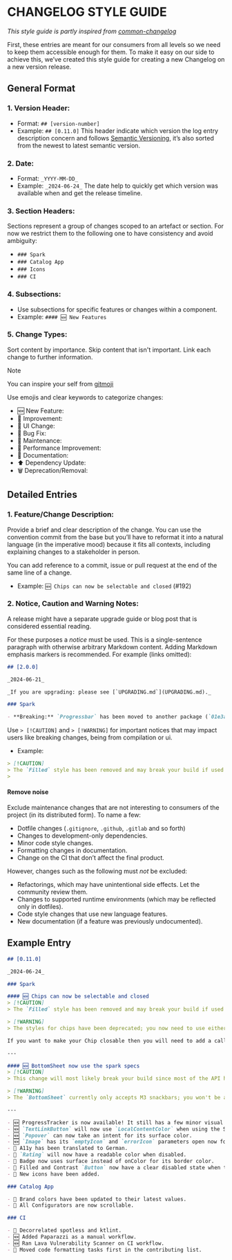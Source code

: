 # CHANGELOG STYLE GUIDE

*This style guide is partly inspired from [common-changelog](https://github.com/vweevers/common-changelog)*

First, these entries are meant for our consumers from all levels so we need to keep them accessible enough for them. To make it easy on our side to achieve this, we’ve created this style guide for creating a new Changelog on a new version release.
## General Format

### 1. Version Header:
- Format: `## [version-number]`
- Example: `## [0.11.0]`
  This header indicate which version the log entry description concern and follows [Semantic Versioning](https://semver.org/), it’s also sorted from the newest to latest semantic version.
### 2. Date:
- Format: `_YYYY-MM-DD_`
- Example: `_2024-06-24_`
  The date help to quickly get which version was available when and get the release timeline.
### 3. Section Headers:
Sections represent a group of changes scoped to an artefact or section.
For now we restrict them to the following one to have consistency and avoid ambiguity:
-  `### Spark`
-  `### Catalog App`
-  `### Icons`
-  `### CI`
### 4. Subsections:
- Use subsections for specific features or changes within a component.
- Example: `#### 🆕 New Features`

### 5. Change Types:
Sort content by importance.
Skip content that isn't important.
Link each change to further information.

> [!NOTE]
> You can inspire your self from [gitmoji ](https://gitmoji.dev/)

Use emojis and clear keywords to categorize changes:
- 🆕 New Feature:
- 🎨 Improvement:
- 💄 UI Change:
- 🐛 Bug Fix:
- 🔧 Maintenance:
- 🚀 Performance Improvement:
- 📝 Documentation:
- ⬆️ Dependency Update:
- 🗑️ Deprecation/Removal:

## Detailed Entries

### 1. Feature/Change Description:
Provide a brief and clear description of the change.
You can use the convention commit from the base but you’ll have to reformat it into a natural language (in the imperative mood) because it fits all contexts, including explaining changes to a stakeholder in person.

You can add reference to a commit, issue or pull request at the end of the same line of a change.
- Example: `🆕 Chips can now be selectable and closed` (#192)
### 2.  Notice, Caution and Warning Notes:
A release might have a separate upgrade guide or blog post that is considered essential reading.

For these purposes a _notice_ must be used. This is a single-sentence paragraph with otherwise arbitrary Markdown content. Adding Markdown emphasis markers is recommended. For example (links omitted):
```markdown
## [2.0.0]

_2024-06-21_

_If you are upgrading: please see [`UPGRADING.md`](UPGRADING.md)._

### Spark

- **Breaking:** `Progressbar` has been moved to another package (`01e3a64`)
```

Use `> [!CAUTION]` and `> [!WARNING]` for important notices that may impact users like breaking changes, being from compilation or ui.
- Example:
```markdown
> [!CAUTION] 
> The `Filled` style has been removed and may break your build if used.
> 
```

#### Remove noise
Exclude maintenance changes that are not interesting to consumers of the project (in its distributed form). To name a few:
- Dotfile changes (`.gitignore`, `.github`, `.gitlab` and so forth)
- Changes to development-only dependencies.
- Minor code style changes.
- Formatting changes in documentation.
- Change on the CI that don’t affect the final product.

However, changes such as the following must _not_ be excluded:
- Refactorings, which may have unintentional side effects. Let the community review them.
- Changes to supported runtime environments (which may be reflected only in dotfiles).
- Code style changes that use new language features.
- New documentation (if a feature was previously undocumented).

## Example Entry

```markdown
## [0.11.0]

_2024-06-24_

### Spark

#### 🆕 Chips can now be selectable and closed
> [!CAUTION]
> The `Filled` style has been removed and may break your build if used. You need to see with your UI team to know which styles to use instead of this one.

> [!WARNING]
> The styles for chips have been deprecated; you now need to use either the `Chip` or the `ChipSelectable` components and provide the style in the argument.

If you want to make your Chip closable then you will need to add a callback action in the new `onClose` parameter.

---

#### 🆕 BottomSheet now use the spark specs
> [!CAUTION]
> This change will most likely break your build since most of the API has changed. We now use the M3 `BottomSheet` instead of a fork from an alpha version of it we did when it was only available in M2.

> [!WARNING]
> The `BottomSheet` currently only accepts M3 snackbars; you won't be able to display a SparkSnackbar.

---

- 🆕 ProgressTracker is now available! It still has a few minor visual bugs but it can be tested by squads on their scope. Don't hesitate to give us feedback!
- 🆕 `TextLinkButton` will now use `LocalContentColor` when using the Surface intent. This will allow you to have an `onSurface` `TextLink` when needed.
- 🆕 `Popover` can now take an intent for its surface color.
- 🆕 `Image` has its `emptyIcon` and `errorIcon` parameters open now for special cases.
- 💬 A11y has been translated to German.
- 💄 `Rating` will now have a readable color when disabled.
- 💄 Badge now uses surface instead of onColor for its border color.
- 🐛 Filled and Contrast `Button` now have a clear disabled state when their content color is dark.
- 💄 New icons have been added.

### Catalog App

- 🎨 Brand colors have been updated to their latest values.
- 🔧 All Configurators are now scrollable.

### CI

- 🔧 Decorrelated spotless and ktlint.
- 🆕 Added Paparazzi as a manual workflow.
- 🆕 Ran Lava Vulnerability Scanner on CI workflow.
- 🔧 Moved code formatting tasks first in the contributing list.

```
